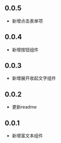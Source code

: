## 0.0.5

* 新增点击表单项

## 0.0.4

* 新增按钮组件

## 0.0.3

* 新增展开收起文字组件

## 0.0.2

* 更新readme

## 0.0.1

* 新增富文本组件
